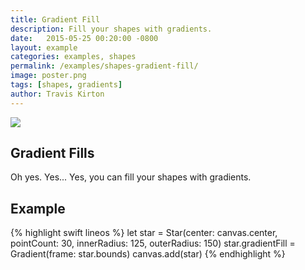 ```yaml
---
title: Gradient Fill
description: Fill your shapes with gradients.
date:   2015-05-25 00:20:00 -0800
layout: example
categories: examples, shapes
permalink: /examples/shapes-gradient-fill/
image: poster.png
tags: [shapes, gradients]
author: Travis Kirton
---
```

![](gradient-fill.png)

## Gradient Fills
Oh yes. Yes... Yes, you can fill your shapes with gradients.

## Example
{% highlight swift lineos %}
let star = Star(center: canvas.center, pointCount: 30, innerRadius: 125, outerRadius: 150)
star.gradientFill = Gradient(frame: star.bounds)
canvas.add(star)
{% endhighlight %}

